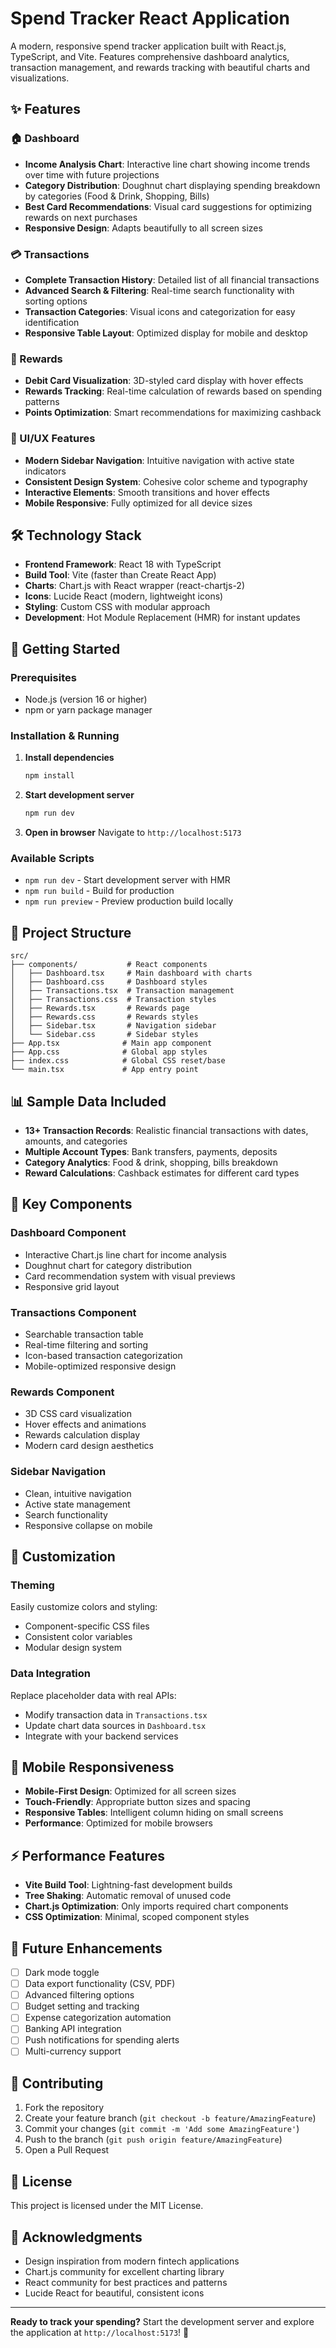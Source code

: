 # Spend Tracker React Application

A modern, responsive spend tracker application built with React.js, TypeScript, and Vite. Features comprehensive dashboard analytics, transaction management, and rewards tracking with beautiful charts and visualizations.

## ✨ Features

### 🏠 Dashboard
- **Income Analysis Chart**: Interactive line chart showing income trends over time with future projections
- **Category Distribution**: Doughnut chart displaying spending breakdown by categories (Food & Drink, Shopping, Bills)
- **Best Card Recommendations**: Visual card suggestions for optimizing rewards on next purchases
- **Responsive Design**: Adapts beautifully to all screen sizes

### 💳 Transactions
- **Complete Transaction History**: Detailed list of all financial transactions
- **Advanced Search & Filtering**: Real-time search functionality with sorting options
- **Transaction Categories**: Visual icons and categorization for easy identification
- **Responsive Table Layout**: Optimized display for mobile and desktop

### 🎁 Rewards
- **Debit Card Visualization**: 3D-styled card display with hover effects
- **Rewards Tracking**: Real-time calculation of rewards based on spending patterns
- **Points Optimization**: Smart recommendations for maximizing cashback

### 🎨 UI/UX Features
- **Modern Sidebar Navigation**: Intuitive navigation with active state indicators
- **Consistent Design System**: Cohesive color scheme and typography
- **Interactive Elements**: Smooth transitions and hover effects
- **Mobile Responsive**: Fully optimized for all device sizes

## 🛠️ Technology Stack

- **Frontend Framework**: React 18 with TypeScript
- **Build Tool**: Vite (faster than Create React App)
- **Charts**: Chart.js with React wrapper (react-chartjs-2)
- **Icons**: Lucide React (modern, lightweight icons)
- **Styling**: Custom CSS with modular approach
- **Development**: Hot Module Replacement (HMR) for instant updates

## 🚀 Getting Started

### Prerequisites
- Node.js (version 16 or higher)
- npm or yarn package manager

### Installation & Running

1. **Install dependencies**
   ```bash
   npm install
   ```

2. **Start development server**
   ```bash
   npm run dev
   ```

3. **Open in browser**
   Navigate to `http://localhost:5173`

### Available Scripts

- `npm run dev` - Start development server with HMR
- `npm run build` - Build for production  
- `npm run preview` - Preview production build locally

## 📁 Project Structure

```
src/
├── components/           # React components
│   ├── Dashboard.tsx     # Main dashboard with charts
│   ├── Dashboard.css     # Dashboard styles
│   ├── Transactions.tsx  # Transaction management
│   ├── Transactions.css  # Transaction styles
│   ├── Rewards.tsx       # Rewards page
│   ├── Rewards.css       # Rewards styles
│   ├── Sidebar.tsx       # Navigation sidebar
│   └── Sidebar.css       # Sidebar styles
├── App.tsx              # Main app component
├── App.css              # Global app styles
├── index.css            # Global CSS reset/base
└── main.tsx             # App entry point
```

## 📊 Sample Data Included

- **13+ Transaction Records**: Realistic financial transactions with dates, amounts, and categories
- **Multiple Account Types**: Bank transfers, payments, deposits
- **Category Analytics**: Food & drink, shopping, bills breakdown  
- **Reward Calculations**: Cashback estimates for different card types

## 🎯 Key Components

### Dashboard Component
- Interactive Chart.js line chart for income analysis
- Doughnut chart for category distribution
- Card recommendation system with visual previews
- Responsive grid layout

### Transactions Component  
- Searchable transaction table
- Real-time filtering and sorting
- Icon-based transaction categorization
- Mobile-optimized responsive design

### Rewards Component
- 3D CSS card visualization
- Hover effects and animations
- Rewards calculation display
- Modern card design aesthetics

### Sidebar Navigation
- Clean, intuitive navigation
- Active state management
- Search functionality
- Responsive collapse on mobile

## 🔧 Customization

### Theming
Easily customize colors and styling:
- Component-specific CSS files
- Consistent color variables
- Modular design system

### Data Integration
Replace placeholder data with real APIs:
- Modify transaction data in `Transactions.tsx`
- Update chart data sources in `Dashboard.tsx`
- Integrate with your backend services

## 📱 Mobile Responsiveness

- **Mobile-First Design**: Optimized for all screen sizes
- **Touch-Friendly**: Appropriate button sizes and spacing
- **Responsive Tables**: Intelligent column hiding on small screens
- **Performance**: Optimized for mobile browsers

## ⚡ Performance Features

- **Vite Build Tool**: Lightning-fast development builds
- **Tree Shaking**: Automatic removal of unused code
- **Chart.js Optimization**: Only imports required chart components
- **CSS Optimization**: Minimal, scoped component styles

## 🌟 Future Enhancements

- [ ] Dark mode toggle
- [ ] Data export functionality (CSV, PDF)
- [ ] Advanced filtering options
- [ ] Budget setting and tracking
- [ ] Expense categorization automation
- [ ] Banking API integration
- [ ] Push notifications for spending alerts
- [ ] Multi-currency support

## 🤝 Contributing

1. Fork the repository
2. Create your feature branch (`git checkout -b feature/AmazingFeature`)
3. Commit your changes (`git commit -m 'Add some AmazingFeature'`)
4. Push to the branch (`git push origin feature/AmazingFeature`)
5. Open a Pull Request

## 📄 License

This project is licensed under the MIT License.

## 🙏 Acknowledgments

- Design inspiration from modern fintech applications
- Chart.js community for excellent charting library
- React community for best practices and patterns
- Lucide React for beautiful, consistent icons

---

**Ready to track your spending?** Start the development server and explore the application at `http://localhost:5173`! 🚀
